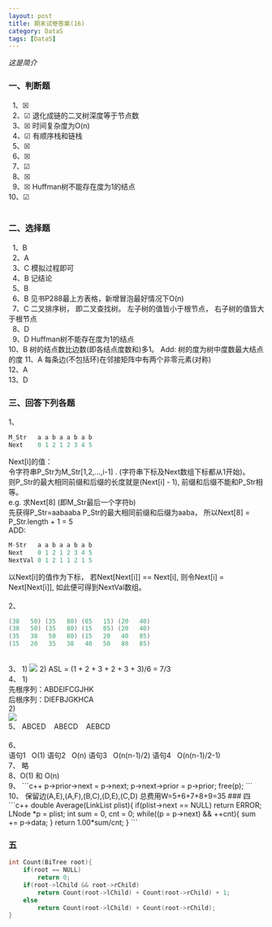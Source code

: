 ```yaml
---
layout: post
title: 期末试卷答案(16)
category: DataS
tags: [DataS]
---
```


*这是简介*

### 一、判断题
&nbsp;&nbsp;1、&#x2612;&nbsp;   
&nbsp;&nbsp;2、&#x2611;&nbsp;退化成链的二叉树深度等于节点数  
&nbsp;&nbsp;3、&#x2612;&nbsp;时间复杂度为O(n)   
&nbsp;&nbsp;4、&#x2611;&nbsp;有顺序栈和链栈   
&nbsp;&nbsp;5、&#x2612;&nbsp;   
&nbsp;&nbsp;6、&#x2612;&nbsp;   
&nbsp;&nbsp;7、&#x2611;&nbsp;   
&nbsp;&nbsp;8、&#x2612;&nbsp;   
&nbsp;&nbsp;9、&#x2612;&nbsp;Huffman树不能存在度为1的结点   
10、&#x2611;&nbsp;   
</br>
### 二、选择题
&nbsp;&nbsp;1、B&nbsp;   
&nbsp;&nbsp;2、A&nbsp;  
&nbsp;&nbsp;3、C&nbsp;模拟过程即可   
&nbsp;&nbsp;4、B&nbsp;记结论   
&nbsp;&nbsp;5、B&nbsp;   
&nbsp;&nbsp;6、B&nbsp;见书P288最上方表格，新增冒泡最好情况下O(n)   
&nbsp;&nbsp;7、C&nbsp;二叉排序树， 即二叉查找树。 左子树的值皆小于根节点， 右子树的值皆大于根节点   
&nbsp;&nbsp;8、D&nbsp;   
&nbsp;&nbsp;9、D&nbsp;Huffman树不能存在度为1的结点   
10、B&nbsp;树的结点数比边数(即各结点度数和)多1。 Add: 树的度为树中度数最大结点的度
11、A&nbsp;每条边(不包括环)在邻接矩阵中有两个非零元素(对称)   
12、A&nbsp;   
13、D&nbsp;   


### 三、回答下列各题
1、
```c++
M_Str   a a b a a b a b
Next    0 1 2 1 2 3 4 5
```
Next[i]的值：  
令字符串P_Str为M_Str[1,2,...,i-1] . (字符串下标及Next数组下标都从1开始)。   
则P_Str的最大相同前缀和后缀的长度就是(Next[i] - 1), 前缀和后缀不能和P_Str相等。  
e.g. 求Next[8] (即M_Str最后一个字符b)   
先获得P_Str=aabaaba
P_Str的最大相同前缀和后缀为aaba， 所以Next[8] = P_Str.length + 1 = 5   
ADD:   
```c++
M-Str   a a b a a b a b
Next    0 1 2 1 2 3 4 5
NextVal 0 1 2 1 1 2 1 5
```
以Next[i]的值作为下标， 若Next[Next[i]] == Next[i], 则令Next[i] = Next[Next[i]], 如此便可得到NextVal数组。   
</br>
2、  
```c++
(38   50) (35   80) (85   15) (20   40)
(38   50) (35   80) (15   85) (20   40)
(35   38   50   80) (15   20   40   85)
(15   20   35   38   40   50   80   85)
```
</br>
3、     
1) <image src="../assets/3-2.png"/>   
2) ASL = (1 + 2 + 3 + 2 + 3 + 3)/6 = 7/3     
</br>      
4、
1)</br>        
先根序列：ABDEIFCGJHK</br>
后根序列：DIEFBJGKHCA</br>
2)</br>    
<image src="../assets/4-2.png"/>
</br>
5、 ABCED &nbsp;&nbsp; ABECD &nbsp;&nbsp; AEBCD</br>
</br>
6、</br>
语句1 &nbsp; O(1)     
语句2 &nbsp; O(n)   
语句3 &nbsp; O(n(n-1)/2)   
语句4 &nbsp; O(n(n-1)/2-1)   
</br>
7、&nbsp;略    
</br>
8、O(1) 和 O(n)   
</br>
9、
```c++    
p->prior->next = p->next;
p->next->prior = p->prior;
free(p);
```
10、
保留边(A,E),(A,F),(B,C),(D,E),(C,D)   
总费用W=5+6+7+8+9=35   
### 四
```c++
double Average(LinkList plist){
    if(plist->next == NULL)     return ERROR;
    LNode *p = plist;
    int sum = 0, cnt = 0;
    while((p = p->next) && ++cnt){
        sum += p->data;
    }
    return 1.00*sum/cnt;
}
```

### 五
```c++
int Count(BiTree root){
    if(root == NULL)
        return 0;
    if(root->lChild && root->rChild)
        return Count(root->lChild) + Count(root->rChild) + 1;
    else
        return Count(root->lChild) + Count(root->rChild);
}
```
